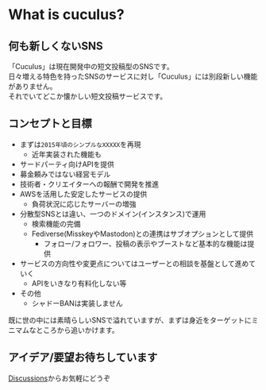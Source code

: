 # What is cuculus?

## 何も新しくないSNS
「Cuculus」は現在開発中の短文投稿型のSNSです。  
日々増える特色を持ったSNSのサービスに対し「Cuculus」には別段新しい機能がありません。  
それでいてどこか懐かしい短文投稿サービスです。

## コンセプトと目標
- まずは`2015年頃のシンプルなXXXXX`を再現
  - 近年実装された機能も
- サードパーティ向けAPIを提供
- 募金頼みではない経営モデル
- 技術者・クリエイターへの報酬で開発を推進
- AWSを活用した安定したサービスの提供
  - 負荷状況に応じたサーバーの増強
- 分散型SNSとは違い、一つのドメイン(インスタンス)で運用
  - 検索機能の完備
  - Fediverse(MisskeyやMastodon)との連携はサブオプションとして提供
    - フォロー/フォロワー、投稿の表示やブーストなど基本的な機能は提供
- サービスの方向性や変更点についてはユーザーとの相談を基盤として進めていく
  - APIをいきなり有料化しない等
- その他
  - シャドーBANは実装しません

既に世の中には素晴らしいSNSで溢れていますが、まずは身近をターゲットにミニマムなところから追いかけます。

## アイデア/要望お待ちしています

[Discussions](https://github.com/orgs/cuculus-dev/discussions)からお気軽にどうぞ

<!--

**Here are some ideas to get you started:**

🙋‍♀️ A short introduction - what is your organization all about?
🌈 Contribution guidelines - how can the community get involved?
👩‍💻 Useful resources - where can the community find your docs? Is there anything else the community should know?
🍿 Fun facts - what does your team eat for breakfast?
🧙 Remember, you can do mighty things with the power of [Markdown](https://docs.github.com/github/writing-on-github/getting-started-with-writing-and-formatting-on-github/basic-writing-and-formatting-syntax)
-->
